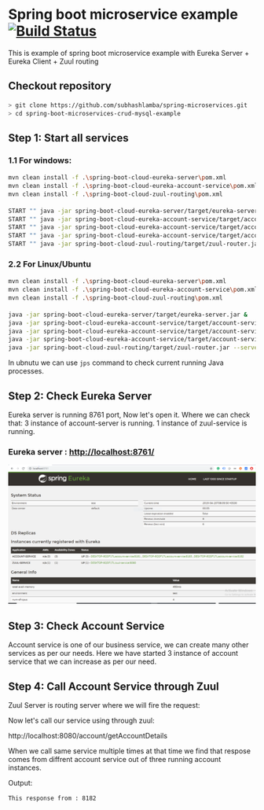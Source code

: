 # Spring boot microservice example [![Build Status](https://travis-ci.com/subhashlamba/spring-microservices.svg?branch=master)](https://travis-ci.com/subhashlamba/spring-microservices)


This is example of spring boot microservice example with Eureka Server + Eureka Client + Zuul routing

## Checkout repository
```sh
> git clone https://github.com/subhashlamba/spring-microservices.git
> cd spring-boot-microservices-crud-mysql-example
```
## Step 1: Start all services

### 1.1 For windows:

```sh
mvn clean install -f .\spring-boot-cloud-eureka-server\pom.xml
mvn clean install -f .\spring-boot-cloud-eureka-account-service\pom.xml
mvn clean install -f .\spring-boot-cloud-zuul-routing\pom.xml

START "" java -jar spring-boot-cloud-eureka-server/target/eureka-server.jar 
START "" java -jar spring-boot-cloud-eureka-account-service/target/account-service.jar --server.port=8181
START "" java -jar spring-boot-cloud-eureka-account-service/target/account-service.jar --server.port=8182
START "" java -jar spring-boot-cloud-eureka-account-service/target/account-service.jar --server.port=8183
START "" java -jar spring-boot-cloud-zuul-routing/target/zuul-router.jar --server.port=8080 
```

### 2.2 For Linux/Ubuntu

```sh
mvn clean install -f .\spring-boot-cloud-eureka-server\pom.xml
mvn clean install -f .\spring-boot-cloud-eureka-account-service\pom.xml
mvn clean install -f .\spring-boot-cloud-zuul-routing\pom.xml

java -jar spring-boot-cloud-eureka-server/target/eureka-server.jar &
java -jar spring-boot-cloud-eureka-account-service/target/account-service.jar --server.port=8181 &
java -jar spring-boot-cloud-eureka-account-service/target/account-service.jar --server.port=8182 &
java -jar spring-boot-cloud-eureka-account-service/target/account-service.jar --server.port=8183 &
java -jar spring-boot-cloud-zuul-routing/target/zuul-router.jar --server.port=8080 & 
```
In ubnutu we can use ``` jps ``` command to check current running Java processes.

## Step 2: Check Eureka Server

Eureka server is running 8761 port, Now let's open it. Where we can check that:
3 instance of account-server is running.
1 instance of zuul-service is running.


### Eureka server : [http://localhost:8761/](http://localhost:8761/)

![eureka server](eureka-server.PNG)

## Step 3: Check Account Service

Account service is one of our business service, we can create many other services as per our needs. Here we have started 3 instance 
of account service that we can increase as per our need. 

## Step 4: Call Account Service through Zuul

Zuul Server is routing server where we will fire the request:

Now let's call our service using through zuul:

http://localhost:8080/account/getAccountDetails

When we call same service multiple times at that time we find that respose comes from diffrent account service out of three running account instances. 

Output:
```sh
This response from : 8182
```
